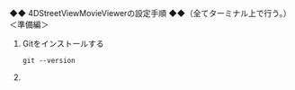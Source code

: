 ◆◆ 4DStreetViewMovieViewerの設定手順 ◆◆（全てターミナル上で行う。）  
＜準備編＞
1. Gitをインストールする  
   ```
   git --version
   ```
2.  

